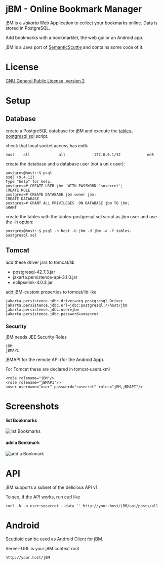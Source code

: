 # jBM - Online Bookmark Manager

jBM is a *Jakarta* Web Application to collect your bookmarks online. Data is stored in PostgreSQL.

Add bookmarks with a bookmarklet, the web gui or an Android app.

jBM is a Java port of [SemanticScuttle](https://sourceforge.net/projects/semanticscuttle/) and contains some code of it.

# License

[GNU General Public License, version 2](https://www.gnu.org/licenses/gpl-2.0.html)

# Setup

## Database

create a PostgreSQL database for jBM and execute the [tables-postgresql.sql](entities/src/main/resources/tables-postgresql.sql) script. 

check that local socket access has md5:
	
	host    all             all             127.0.0.1/32            md5

create the database and a database user (not a unix user):	

	postgres@host:~$ psql
	psql (9.4.12)
	Type "help" for help.
	postgres=# CREATE USER jbm  WITH PASSWORD 'sosecret';
	CREATE ROLE
	postgres=# CREATE DATABASE jbm owner jbm;
	CREATE DATABASE
	postgres=# GRANT ALL PRIVILEGES  ON DATABASE jbm TO jbm;
	GRANT

create the tables with the tables-postgresql.sql script as jbm user and use the -h option:  
	
	postgres@host:~$ psql -h host -U jbm -d jbm -a -f tables-postgresql.sql

## Tomcat 

add these driver jars to tomcat/lib

* postgresql-42.7.3.jar
* jakarta.persistence-api-3.1.0.jar
* eclipselink-4.0.3.jar

add jBM-custom.properties to tomcat/lib like

    jakarta.persistence.jdbc.driver=org.postgresql.Driver
    jakarta.persistence.jdbc.url=jdbc:postgresql://host/jbm
    jakarta.persistence.jdbc.user=jbm
    jakarta.persistence.jdbc.password=sosecret

### Security

jBM needs JEE Security Roles

    jBM
    jBMAPI

jBMAPI for the remote API (for the Android App).

For Tomcat these are declared in tomcat-users.xml

    <role rolename="jBM"/>
    <role rolename="jBMAPI"/>
    <user username="user" password="sosecret" roles="jBM,jBMAPI"/>


# Screenshots

#### list Bookmarks

![list Bookmarks](doc/bookmarks.png?raw=true)

#### add a Bookmark

![add a Bookmark](doc/addbookmark.png?raw=true)

# API

jBM supports a subset of the delicious API v1.

To see, if the API works, run curl like

    curl -k -u user:sosecret --data '' http://your.host/jBM/api/posts/all

# Android

[Scuttloid](https://github.com/ilesinge/scuttloid) can be used as Android Client for jBM.

Server-URL is your jBM context root

    http://your.host/jBM

    




